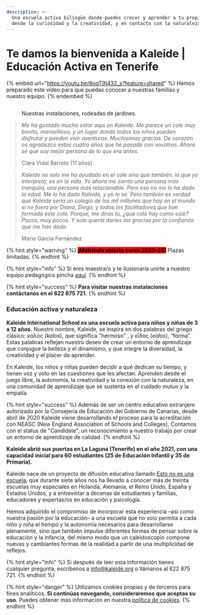 ```yaml
---
description: >-
  Una escuela activa bilingüe donde puedes crecer y aprender a tu propio ritmo,
  desde la curiosidad y la creatividad, y en contacto con la naturaleza.
---
```


# Te damos la bienvenida a Kaleide | Educación Activa en Tenerife

{% embed url="https://youtu.be/8oqT9t432_s?feature=shared" %}
Hemos preparado este vídeo para que puedas conocer a nuestras familias y nuestro equipo.
{% endembed %}

<figure><img src=".gitbook/assets/IMG_7964.JPG" alt=""><figcaption><p>Nuestras instalaciones, rodeadas de jardines.</p></figcaption></figure>

> _Me ha gustado mucho estar aquí en Kaleide. Me parece un cole muy bonito, maravilloso, y un lugar donde todos los niños pueden disfrutar y pueden vivir aventuras. Muchísimas gracias. De corazón os agradezco estos cuatro años que he pasado con vosotros. Ahora sé que soy mejor persona de lo que era antes._&#x20;
>
>
>
> Clara Vidal Barreto (11 años)

> _Kaleide no solo me ha ayudado en el cole sino que también, lo que yo interpreto, es en la vida. Yo ahora me siento una persona más tranquila, una persona más relacionable. Pero eso no me lo ha dado la edad. Me lo ha dado Kaleide, y yo lo sé. Pero también es verdad que Kaleide sería un colegio de los mil millones que hay en el mundo si no fuera por Diana, Diego, y todos los facilitadores que han formado este cole. Porque, me dirás tú, ¿qué cole hay como este? Pocos, muy pocos. Y solo quería darles las gracias por la confianza que me han dado._&#x20;
>
>
>
> Mario García Fernández

{% hint style="warning" %}
<mark style="background-color:red;">**¡Matrícula abierta curso 2025-26!**</mark> Plazas limitadas.
{% endhint %}

{% hint style="info" %}
Si eres maestra/o y te ilusionaría unirte a nuestro equipo pedagógico pincha [aquí](work-with-us/).
{% endhint %}

{% hint style="success" %}
&#x20;**Para visitar nuestras instalaciones contáctanos en el 622 875 721.**
{% endhint %}

### Educación activa y naturaleza

**Kaleide International School es una escuela activa para niños y niñas de 3 a 12 años.** Nuestro nombre, Kaleide, se inspira en dos palabras del griego clásico: καλός (_kalos_), que significa "hermoso" , y εἶδος (_eidos_), “forma”. Estas palabras reflejan nuestro deseo de crear un entorno de aprendizaje que conjugue la belleza y el dinamismo, y que integre la diversidad, la creatividad y el placer de aprender.

En Kaleide, los niños y niñas pueden decidir a qué dedican su tiempo, y tienen voz y voto en las cuestiones que les afectan. Aprenden desde el juego libre, la autonomía, la creatividad y la conexión con la naturaleza, en una comunidad de aprendizaje que se sustenta en el cuidado mutuo y la empatía.&#x20;

{% hint style="success" %}
Además de ser un centro educativo extranjero autorizado por la Consejería de Educación del Gobierno de Canarias, desde abril de 2020 Kaleide viene desarrollando el proceso para la acreditación con NEASC (New England Association of Schools and Colleges). Contamos con el status de "Candidate", un reconocimiento a nuestro trabajo por crear un entorno de aprendizaje de calidad.
{% endhint %}

**Kaleide abrió sus puertas en La Laguna (Tenerife) en el año 2021, con una capacidad inicial para 60 estudiantes (25 de Educación Infantil y 35 de Primaria).**

Kaleide nace de un proyecto de difusión educativa llamado [Esto no es una escuela](https://www.estonoesunaescuela.org), que durante siete años nos ha llevado a conocer más de treinta escuelas muy especiales en Holanda, Alemania, el Reino Unido, España y Estados Unidos, y a entrevistar a decenas de estudiantes y familias, educadores y expertas/os en educación y psicología.

Hemos adquirido el compromiso de incorporar esta experiencia –así como nuestra pasión por la educación– a una escuela que no solo permita a cada niño y niña el tiempo y la autonomía necesarios para desarrollarse plenamente, sino que también impulse diferentes formas de pensar sobre la educación y la infancia, del mismo modo que un caleidoscopio compone nuevas y cambiantes formas de la realidad a partir de una multiplicidad de reflejos.

{% hint style="info" %}
Si después de leer esta información tienes cualquier pregunta, escríbenos a info@kaleide.org o llámanos al 622 875 721.
{% endhint %}

{% hint style="danger" %}
Utilizamos cookies propias y de terceros para fines analíticos. **Si continúas navegando, consideraremos que aceptas su uso**. Puedes obtener más información en nuestra[ política de cookies](https://jobs.kaleide.org/v/espanol/aviso-legal/politica-de-cookies).
{% endhint %}

